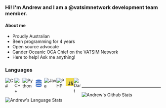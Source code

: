 ### Hi! I'm Andrew and I am a @vatsimnetwork development team member.

#### About me
- Proudly Australian
- Been programming for 4 years
- Open source advocate
- Gander Oceanic OCA Chief on the VATSIM Network
- Here to help! Ask me anything!

### Languages
[<img align="left" alt="C#" width="30px" src="https://camo.githubusercontent.com/0617f4657fef12e8d16db45b8d73def73144b09f/68747470733a2f2f646576656c6f7065722e6665646f726170726f6a6563742e6f72672f7374617469632f6c6f676f2f6373686172702e706e67" />](https://github.com/dotnet)
[<img align="left" alt="C++" width="26px" src="https://raw.githubusercontent.com/isocpp/logos/master/cpp_logo.png" />](https://github.com/topics/c-plus-plus)
[<img align="left" alt="Python" width="35px" src="https://avatars0.githubusercontent.com/u/1525981?s=200&v=4" />](https://github.com/python)
[<img align="left" alt="SQL" width="35px" src="https://raw.githubusercontent.com/github/explore/80688e429a7d4ef2fca1e82350fe8e3517d3494d/topics/sql/sql.png" />]()
[<img align="left" alt="Java" width="40" src="https://camo.githubusercontent.com/5f90c377e2f36b006384208858ed580d48f17c4c/68747470733a2f2f6c6f676f732d646f776e6c6f61642e636f6d2f77702d636f6e74656e742f75706c6f6164732f323031362f31302f4a6176615f6c6f676f5f69636f6e2e706e67" />](https://github.com/java)
[<img align="left" alt="PHP" width="30px" src="https://avatars1.githubusercontent.com/u/25158?s=200&v=4" />](https://github.com/php)
[<img align="left" alt="JavaScript" width="26px" src="https://raw.githubusercontent.com/github/explore/80688e429a7d4ef2fca1e82350fe8e3517d3494d/topics/javascript/javascript.png" />]()
[<img align="left" alt="Dart" width="26px" src="https://upload.wikimedia.org/wikipedia/commons/7/7e/Dart-logo.png" />]()


<br />

---

<img align="left" alt="Andrew's Github Stats" src="https://github-readme-stats.vercel.app/api?username=andrewogden1678&show_icons=true&hide_border=true&?count_private=true" />
<img align="left" alt="Andrew's Language Stats" src="https://github-readme-stats.vercel.app/api/top-langs/?username=andrewogden1678&layout=compact&hide_border=true" />
